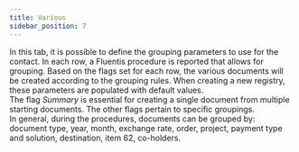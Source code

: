 ```yaml
---
title: Various 
sidebar_position: 7
---
```


In this tab, it is possible to define the grouping parameters to use for the contact. In each row, a Fluentis procedure is reported that allows for grouping. Based on the flags set for each row, the various documents will be created according to the grouping rules. When creating a new registry, these parameters are populated with default values.      
The flag *Summary* is essential for creating a single document from multiple starting documents. The other flags pertain to specific groupings.      
In general, during the procedures, documents can be grouped by: document type, year, month, exchange rate, order, project, payment type and solution, destination, item 62, co-holders.